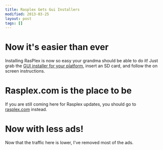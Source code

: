 ```yaml
---
title: Rasplex Gets Gui Installers
modified: 2013-03-25
layout: post
tags: []
---
```



Now it's easier than ever
=========================

Installing RasPlex is now so easy your grandma should be able to do it! Just grab the [GUI installer for your platform](http://rasplex.com/get-started/rasplex-installers.html), insert an SD card, and follow the on screen instructions.

Rasplex.com is the place to be
==============================

If you are still coming here for Rasplex updates, you should go to [rasplex.com](http://rasplex.com) instead.

Now with less ads!
==================

Now that the traffic here is lower, I've removed most of the ads.
